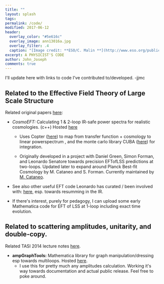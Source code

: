 ```yaml
---
title: ""
layout: splash
tags:
permalink: /code/
modified: 2017-06-12
header:
  overlay_color: "#5e616c"
  overlay_image: ann13016a.jpg
  overlay_filter: .4
  caption: "[Image credit: **ESO/C. Malin **](http://www.eso.org/public/images/ann13016a/)"
excerpt: A PHYSICIST'S CODE
author: John_Joseph
comments: true
---
```


I'll update here with links to code I've contributed to/developed. -jjmc

## Related to the Effective Field Theory of Large Scale Structure
Related original papers [here](http://inspirehep.net/search?ln=en&ln=en&p=find+a+Carrasco+and+a+Senatore&of=hb&action_search=Search&sf=&so=d&rm=citation&rg=100&sc=0):

* *CosmoEFT:* Calculating 1 & 2-loop IR-safe power spectra for realistic cosmologies.  (c++)  Hosted [here](http://web.stanford.edu/~senatore/CosmoEFT.tar.gz)

    * Uses Copter ([here](http://mwhite.berkeley.edu/Copter/)) to map from transfer function + cosmology to linear powerspectrum , and the monte carlo library CUBA ([here](http://www.feynarts.de/cuba/))  for integration.

    * Originally developed in a project with Daniel Green, Simon Forman, and Leonardo Senatore towards precision EFTofLSS predictions at two-loops. Updated later to expand around Planck Best-fit Cosmology by M. Cataneo and S. Forman. Currently maintained by [M. Cataneo](http://www.ph.ed.ac.uk/people/matteo-cataneo).

* See also other useful EFT code Leonardo has curated / been involved with: [here](http://web.stanford.edu/~senatore/), esp. towards resumming in the IR.

* If there's interest, purely for pedagogy, I can upload some early Mathematica code for EFT of LSS at 1-loop including exact time evolution.

## Related to scattering amplitudes, unitarity, and double-copy.
Related TASI 2014 lecture notes [here](http://arxiv.org/abs/arXiv:1506.00974).  

* **ampGraphTools:** Mathematica library for graph manipulation/dressing esp towards multiloops. Hosted [here](https://github.com/drjjmc/ampGraphTools_mma).
   * I use this for pretty much any amplitudes calculation.  Working it's way towards documentation and actual public release.  Feel free to poke around.
